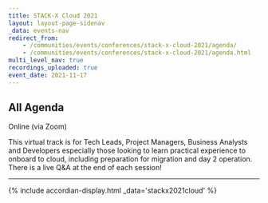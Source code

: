 ```yaml
---
title: STACK-X Cloud 2021
layout: layout-page-sidenav
_data: events-nav
redirect_from:
    - /communities/events/conferences/stack-x-cloud-2021/agenda/
    - /communities/events/conferences/stack-x-cloud-2021/agenda.html
multi_level_nav: true
recordings_uploaded: true
event_date: 2021-11-17
---
```



<!-- Header -->
## All Agenda
<span class="sgds-icon sgds-icon-camera has-text-dark" role="img" aria-label="iconName"></span> Online (via Zoom)

<!-- Content -->
This virtual track is for Tech Leads, Project Managers, Business Analysts and Developers especially those
looking to learn practical experience to onboard to cloud, including preparation for migration and day 2
operation. There is a live Q&A at the end of each session!

<hr />

{% include accordian-display.html 
    _data='stackx2021cloud'
%}